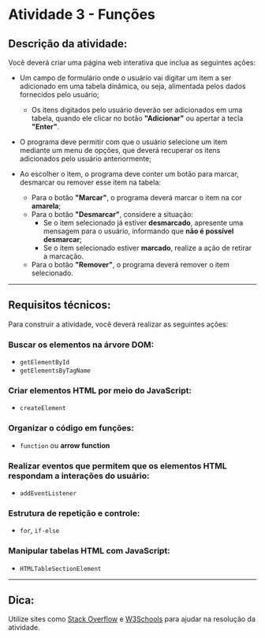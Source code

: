 # Atividade 3 - Funções  

## Descrição da atividade:  
Você deverá criar uma página web interativa que inclua as seguintes ações:  

- Um campo de formulário onde o usuário vai digitar um item a ser adicionado em uma tabela dinâmica, ou seja, alimentada pelos dados fornecidos pelo usuário;  
  - Os itens digitados pelo usuário deverão ser adicionados em uma tabela, quando ele clicar no botão **"Adicionar"** ou apertar a tecla **"Enter"**.  

- O programa deve permitir com que o usuário selecione um item mediante um menu de opções, que deverá recuperar os itens adicionados pelo usuário anteriormente;  

- Ao escolher o item, o programa deve conter um botão para marcar, desmarcar ou remover esse item na tabela:  
  - Para o botão **"Marcar"**, o programa deverá marcar o item na cor **amarela**;  
  - Para o botão **"Desmarcar"**, considere a situação:  
    - Se o item selecionado já estiver **desmarcado**, apresente uma mensagem para o usuário, informando que **não é possível desmarcar**;  
    - Se o item selecionado estiver **marcado**, realize a ação de retirar a marcação.  
  - Para o botão **"Remover"**, o programa deverá remover o item selecionado.  

---

## Requisitos técnicos:
Para construir a atividade, você deverá realizar as seguintes ações:  

### **Buscar os elementos na árvore DOM:**  
- `getElementById`  
- `getElementsByTagName`  

### **Criar elementos HTML por meio do JavaScript:**  
- `createElement`  

### **Organizar o código em funções:**  
- `function` ou **arrow function**  

### **Realizar eventos que permitem que os elementos HTML respondam a interações do usuário:**  
- `addEventListener`  

### **Estrutura de repetição e controle:**  
- `for`, `if-else`  

### **Manipular tabelas HTML com JavaScript:**  
- `HTMLTableSectionElement`  

---

## **Dica:**  
Utilize sites como [Stack Overflow](https://stackoverflow.com/) e [W3Schools](https://www.w3schools.com/) para ajudar na resolução da atividade.
